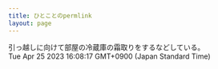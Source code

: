 ```yaml
---
title: ひとことのpermlink
layout: page
---
```

<div class="box" dt="1682406497767">
  引っ越しに向けて部屋の冷蔵庫の霜取りをするなどしている。
  <div class="content is-small">Tue Apr 25 2023 16:08:17 GMT+0900 (Japan Standard Time)</div>
</div>